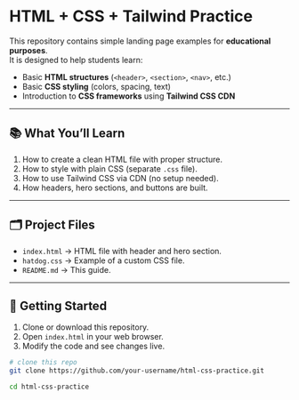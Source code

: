 # HTML + CSS + Tailwind Practice

This repository contains simple landing page examples for **educational purposes**.  
It is designed to help students learn:

- Basic **HTML structures** (`<header>`, `<section>`, `<nav>`, etc.)
- Basic **CSS styling** (colors, spacing, text)
- Introduction to **CSS frameworks** using **Tailwind CSS CDN**

---

## 📚 What You’ll Learn

1. How to create a clean HTML file with proper structure.
2. How to style with plain CSS (separate `.css` file).
3. How to use Tailwind CSS via CDN (no setup needed).
4. How headers, hero sections, and buttons are built.

---

## 🗂 Project Files

- `index.html` → HTML file with header and hero section.
- `hatdog.css` → Example of a custom CSS file.
- `README.md` → This guide.

---

## 🚀 Getting Started

1. Clone or download this repository.
2. Open `index.html` in your web browser.
3. Modify the code and see changes live.

```bash
# clone this repo
git clone https://github.com/your-username/html-css-practice.git

cd html-css-practice
